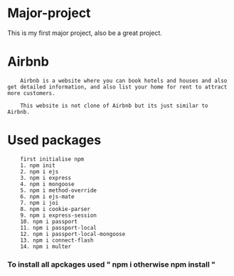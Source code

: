 # Major-project
This is my first major project, also be a great project.

# Airbnb
```
    Airbnb is a website where you can book hotels and houses and also get detailed information, and also list your home for rent to attract more customers.

    This website is not clone of Airbnb but its just similar to Airbnb.
```

# Used packages
```
    first initialise npm
    1. npm init
    2. npm i ejs
    3. npm i express
    4. npm i mongoose
    5. npm i method-override
    6. npm i ejs-mate
    7. npm i joi
    8. npm i cookie-parser
    9. npm i express-session
    10. npm i passport
    11. npm i passport-local
    12. npm i passport-local-mongoose
    13. npm i connect-flash
    14. npm i multer

```

<h3>To install all apckages used " npm i otherwise npm install "</h3>